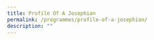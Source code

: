 ```yaml
---
title: Profile Of A Josephian
permalink: /programmes/profile-of-a-josephian/
description: ""
---
```

